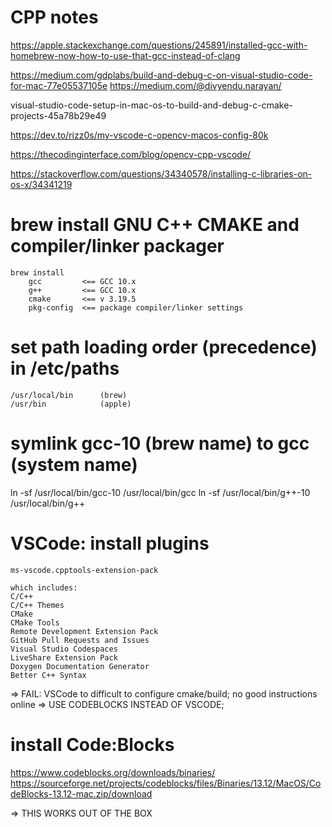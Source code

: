 # CPP notes
https://apple.stackexchange.com/questions/245891/installed-gcc-with-homebrew-now-how-to-use-that-gcc-instead-of-clang

https://medium.com/gdplabs/build-and-debug-c-on-visual-studio-code-for-mac-77e05537105e
https://medium.com/@divyendu.narayan/

visual-studio-code-setup-in-mac-os-to-build-and-debug-c-cmake-projects-45a78b29e49

https://dev.to/rizz0s/my-vscode-c-opencv-macos-config-80k

https://thecodinginterface.com/blog/opencv-cpp-vscode/

https://stackoverflow.com/questions/34340578/installing-c-libraries-on-os-x/34341219



# brew install GNU C++  CMAKE and compiler/linker packager
    brew install
        gcc         <== GCC 10.x
        g++         <== GCC 10.x
        cmake       <== v 3.19.5
        pkg-config  <== package compiler/linker settings


# set path loading order (precedence) in  /etc/paths
    /usr/local/bin      (brew)
    /usr/bin            (apple)


# symlink gcc-10 (brew name) to gcc (system name)
ln -sf /usr/local/bin/gcc-10  /usr/local/bin/gcc
ln -sf /usr/local/bin/g++-10 /usr/local/bin/g++


# VSCode: install plugins
    ms-vscode.cpptools-extension-pack

    which includes:
    C/C++
    C/C++ Themes
    CMake
    CMake Tools
    Remote Development Extension Pack
    GitHub Pull Requests and Issues
    Visual Studio Codespaces
    LiveShare Extension Pack
    Doxygen Documentation Generator
    Better C++ Syntax


=> FAIL:  VSCode to difficult to configure cmake/build; no good instructions online
=> USE CODEBLOCKS INSTEAD OF VSCODE;


# install Code:Blocks
https://www.codeblocks.org/downloads/binaries/
https://sourceforge.net/projects/codeblocks/files/Binaries/13.12/MacOS/CodeBlocks-13.12-mac.zip/download

=> THIS WORKS OUT OF THE BOX

